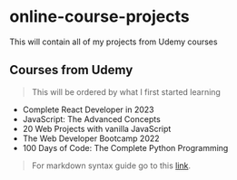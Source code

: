 # online-course-projects
 This will contain all of my projects from Udemy courses

## Courses from Udemy
> This will be ordered by what I first started learning
* Complete React Developer in 2023
* JavaScript: The Advanced Concepts
* 20 Web Projects with vanilla JavaScript
* The Web Developer Bootcamp 2022
* 100 Days of Code: The Complete Python Programming

> For markdown syntax guide go to this [link](https://www.markdownguide.org/basic-syntax/).